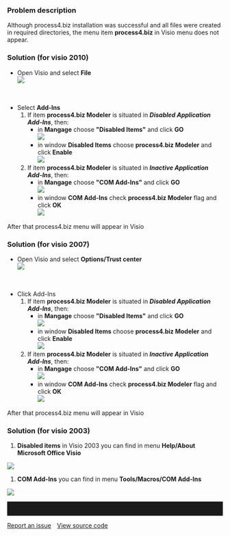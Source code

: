 ### Problem description

Although process4.biz installation was successful and all files were
created in required directories, the menu item **process4.biz** in Visio
menu does not appear.

### Solution (for visio 2010)

-   Open Visio and select **File**  
    ![](//images.ctfassets.net/utx1h0gfm1om/SM9Dahl9ksUCamAOS8gGA/8dfe4027d3496ad802b79fa28665c559/328109.png)

 

-   Select **Add-Ins**
    1.  If item **process4.biz Modeler** is situated in ***Disabled
        Application Add-Ins***, then:
        -   in **Mangage** choose **"Disabled Items"** and click
            **GO**  
            ![](//images.ctfassets.net/utx1h0gfm1om/4kb5BCn7pmgO8skmS0yAue/99e07f925274cabbf31c8053ddaa0ea6/328110.png)
        -   in window **Disabled Items** choose **process4.biz Modeler**
            and click **Enable**  
            ![](//images.ctfassets.net/utx1h0gfm1om/1ZQLCW1U52yQwueIoMgWgW/1360f2e63aebaa4eb7936d426992b744/328111.png)
    2.  If item **process4.biz Modeler** is situated in ***Inactive
        Application Add-Ins***, then:
        -   in **Mangage** choose **"COM Add-Ins"** and click **GO**  
            ![](//images.ctfassets.net/utx1h0gfm1om/18Y1sByQYc6syMk2WceeCo/d8fbf858a3963651265b995ce9ce33e3/328112.png)
        -   in window **COM Add-Ins** check **process4.biz Modeler**
            flag and click **OK**  
            ![](//images.ctfassets.net/utx1h0gfm1om/5aS7tHUb5uoyWCIiMUK6oQ/355a92ed7d390c3c6b614753e981cdf3/328113.png)

After that process4.biz menu will appear in Visio

### Solution (for visio 2007)

-   Open Visio and select **Options/Trust center**  
    ![](//images.ctfassets.net/utx1h0gfm1om/4qJ6mFaxzqE0oI8GyIIWuU/65a3073c17c3c8c223b896dadecfd85a/328114.png)

 

-   Click Add-Ins
    1.  If item **process4.biz Modeler** is situated in ***Disabled
        Application Add-Ins***, then:
        -   in **Mangage** choose **"Disabled Items"** and click
            **GO**  
            ![](//images.ctfassets.net/utx1h0gfm1om/4gU5DQodIAYu4AKEI6I0mY/45658f100674f89e180dc8c814a4ffe2/328099.jpg)
        -   in window **Disabled Items** choose **process4.biz Modeler**
            and click **Enable**  
            ![](//images.ctfassets.net/utx1h0gfm1om/1YOZFDhRRGQmEkGqyQKaSW/a68ee0944e8537c8b15f9203c6f68b68/328115.png)
    2.  If item **process4.biz Modeler** is situated in ***Inactive
        Application Add-Ins***, then:
        -   in **Mangage** choose **"COM Add-Ins"** and click **GO**  
            ![](//images.ctfassets.net/utx1h0gfm1om/2zHceGKOHCcMCKMSkaygY0/ce307912d9e3c89d39839e1f545bafd7/328098.jpg)
        -   in window **COM Add-Ins** check **process4.biz Modeler**
            flag and click **OK**  
            ![](//images.ctfassets.net/utx1h0gfm1om/1vZp3HSUqU4IGGmecWAUgI/1b5074673f7509f176b6284890f5a8fe/327988.png)

After that process4.biz menu will appear in Visio

### Solution (for visio 2003)

1.  **Disabled items** in Visio 2003 you can find in menu **Help/About
    Microsoft Office Visio**

![](//images.ctfassets.net/utx1h0gfm1om/1lZ2yVw6xq0ik8822OOIO6/d78385a2f2c94d55fded8c0159f89e17/328103.png)

1.  **COM Add-Ins** you can find in menu **Tools/Macros/COM Add-Ins**

![](//images.ctfassets.net/utx1h0gfm1om/vcCpwsPWuG6keGgoaQQcE/04f91638b6015d318b37a6906d8203ad/328102.png)



<hr style="padding-top:2rem" />
<a href="https://github.com/process4/docs/issues" target="_blank" class="bgw btn btn-primary btn-lg shadow-sm">Report an issue</a>
<a href="https://github.com/process4/docs" target="_blank" class="bgw btn btn-primary btn-lg shadow-sm" style="margin-left:10px;">View source code</a>